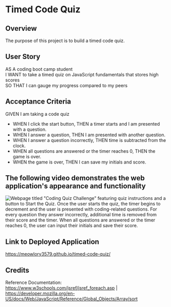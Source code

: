 # Timed Code Quiz

## Overview
The purpose of this project is to build a timed code quiz.

## User Story
AS A coding boot camp student  
I WANT to take a timed quiz on JavaScript fundamentals that stores high scores  
SO THAT I can gauge my progress compared to my peers

## Acceptance Criteria
GIVEN I am taking a code quiz
* WHEN I click the start button, THEN a timer starts and I am presented with a question.  
* WHEN I answer a question, THEN I am presented with another question.  
* WHEN I answer a question incorrectly, THEN time is subtracted from the clock.  
* WHEN all questions are answered or the timer reaches 0, THEN the game is over.  
* WHEN the game is over, THEN I can save my initials and score.


## The following video demonstrates the web application's appearance and functionality
![Webpage titled "Coding Quiz Challenge" featuring quiz instructions and a button to Start the Quiz. Once the user starts the quiz, the timer begins to decrement and the user is presented with coding-related questions. For every question they answer incorrectly, additional time is removed from their score and the timer. When all questions are answered or the timer reaches 0, the user can input their initials and save their score.](https://github.com/Meowlory3579/timed-code-quiz/blob/main/assets/images/functionality.gif)


## Link to Deployed Application
https://meowlory3579.github.io/timed-code-quiz/

## Credits
Reference Documentation: https://www.w3schools.com/jsref/jsref_foreach.asp | https://developer.mozilla.org/en-US/docs/Web/JavaScript/Reference/Global_Objects/Array/sort